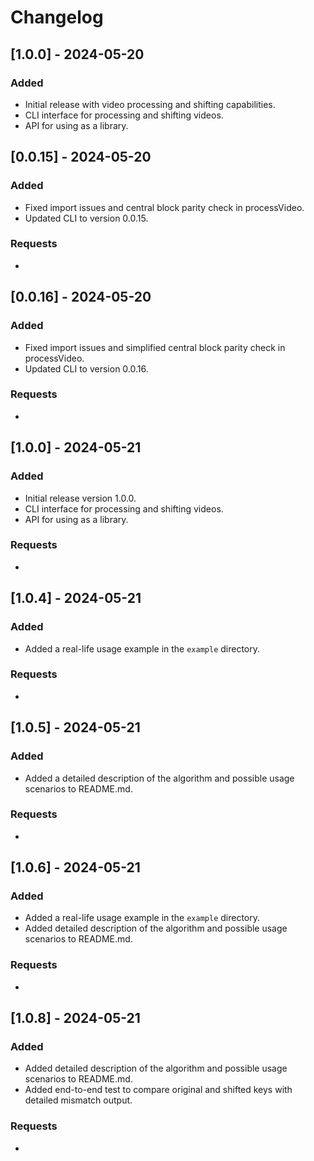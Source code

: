 
# Changelog

## [1.0.0] - 2024-05-20
### Added
- Initial release with video processing and shifting capabilities.
- CLI interface for processing and shifting videos.
- API for using as a library.

## [0.0.15] - 2024-05-20
### Added
- Fixed import issues and central block parity check in processVideo.
- Updated CLI to version 0.0.15.

### Requests
- 

## [0.0.16] - 2024-05-20
### Added
- Fixed import issues and simplified central block parity check in processVideo.
- Updated CLI to version 0.0.16.

### Requests
- 

## [1.0.0] - 2024-05-21
### Added
- Initial release version 1.0.0.
- CLI interface for processing and shifting videos.
- API for using as a library.

### Requests
- 

## [1.0.4] - 2024-05-21
### Added
- Added a real-life usage example in the `example` directory.

### Requests
- 

## [1.0.5] - 2024-05-21
### Added
- Added a detailed description of the algorithm and possible usage scenarios to README.md.

### Requests
- 

## [1.0.6] - 2024-05-21
### Added
- Added a real-life usage example in the `example` directory.
- Added detailed description of the algorithm and possible usage scenarios to README.md.

### Requests
- 

## [1.0.8] - 2024-05-21
### Added
- Added detailed description of the algorithm and possible usage scenarios to README.md.
- Added end-to-end test to compare original and shifted keys with detailed mismatch output.

### Requests
- 
